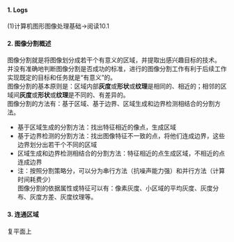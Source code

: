 #### 1. Logs  
(1)计算机图形图像处理基础->阅读10.1  
#### 2. 图像分割概述   
图像分割就是将图像划分成若干个有意义的区域，并提取出感兴趣目标的技术。  
并没有准确地判断图像分割是否成功的标准，进行的图像分割工作有利于后续工作实现既定的目标和任务就是“有意义”的。  
图像分割的基本原则是：区域内部**灰度**或**形状**或**纹理**是相同的、相近的；相邻的区域间**灰度**或**形状**或**纹理**是不同的、有差异的。  
图像分割的方法有：基于区域、基于边界、区域生成和边界检测相结合的分割方法。  
- 基于区域生成的分割方法：找出特征相近的像点，生成区域
- 基于边界检测的分割方法：找出图像特征不一致的点，将他们连成边界，这些边界划分出若干个不同的区域
- 区域生成和边界检测相结合的分割方法：特征相近的点生成区域，不相近的点连成边界
- 注：按照分割策略分，可以分为串行方法（抗噪声能力强）和并行方法（计算时间耗费少）  
图像分割的依据属性或特征可以有：像素灰度、小区域的平均灰度、灰度分布、灰度方差、灰度纹理等。  
#### 3. 连通区域
复平面上
